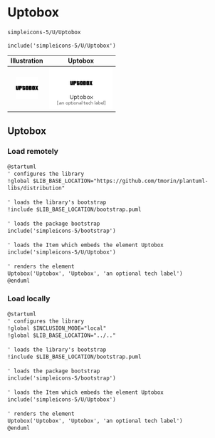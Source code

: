 # Uptobox


```text
simpleicons-5/U/Uptobox
```

```text
include('simpleicons-5/U/Uptobox')
```



| Illustration | Uptobox |
| :---: | :---: |
| ![illustration for Illustration](../../simpleicons-5/U/Uptobox.png) | ![illustration for Uptobox](../../simpleicons-5/U/Uptobox.Local.png) |




## Uptobox

### Load remotely
```plantuml
@startuml
' configures the library
!global $LIB_BASE_LOCATION="https://github.com/tmorin/plantuml-libs/distribution"

' loads the library's bootstrap
!include $LIB_BASE_LOCATION/bootstrap.puml

' loads the package bootstrap
include('simpleicons-5/bootstrap')

' loads the Item which embeds the element Uptobox
include('simpleicons-5/U/Uptobox')

' renders the element
Uptobox('Uptobox', 'Uptobox', 'an optional tech label')
@enduml
```

### Load locally
```plantuml
@startuml
' configures the library
!global $INCLUSION_MODE="local"
!global $LIB_BASE_LOCATION="../.."

' loads the library's bootstrap
!include $LIB_BASE_LOCATION/bootstrap.puml

' loads the package bootstrap
include('simpleicons-5/bootstrap')

' loads the Item which embeds the element Uptobox
include('simpleicons-5/U/Uptobox')

' renders the element
Uptobox('Uptobox', 'Uptobox', 'an optional tech label')
@enduml
```

